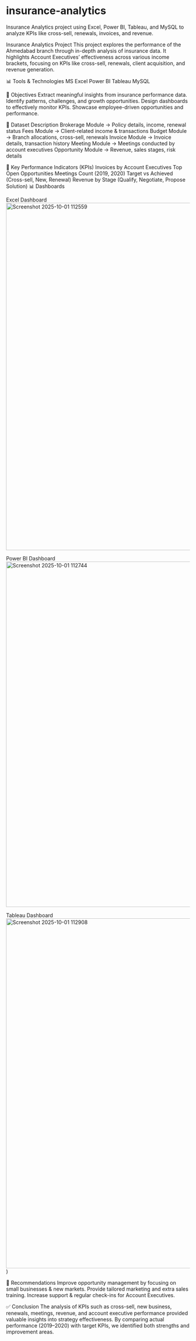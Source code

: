 
# insurance-analytics
Insurance Analytics project using Excel, Power BI, Tableau, and MySQL to analyze KPIs like cross-sell, renewals, invoices, and revenue.



Insurance Analytics Project
This project explores the performance of the Ahmedabad branch through in-depth analysis of insurance data.
It highlights Account Executives’ effectiveness across various income brackets, focusing on KPIs like cross-sell, renewals, client acquisition, and revenue generation.



📊 Tools & Technologies
MS Excel
Power BI
Tableau
MySQL






📌 Objectives
Extract meaningful insights from insurance performance data.
Identify patterns, challenges, and growth opportunities.
Design dashboards to effectively monitor KPIs.
Showcase employee-driven opportunities and performance.





📂 Dataset Description
Brokerage Module → Policy details, income, renewal status
Fees Module → Client-related income & transactions
Budget Module → Branch allocations, cross-sell, renewals
Invoice Module → Invoice details, transaction history
Meeting Module → Meetings conducted by account executives
Opportunity Module → Revenue, sales stages, risk details





📌 Key Performance Indicators (KPIs)
Invoices by Account Executives
Top Open Opportunities
Meetings Count (2019, 2020)
Target vs Achieved (Cross-sell, New, Renewal)
Revenue by Stage (Qualify, Negotiate, Propose Solution)
📊 Dashboards


Excel Dashboard
<img width="1402" height="949" alt="Screenshot 2025-10-01 112559" src="https://github.com/user-attachments/assets/43674a95-a9a6-42ae-82a3-3828a92ef05c" />



Power BI Dashboard
<img width="1656" height="944" alt="Screenshot 2025-10-01 112744" src="https://github.com/user-attachments/assets/fdec1f4f-a7af-4524-a13a-8e6558530438" />



Tableau Dashboard
<img width="1741" height="956" alt="Screenshot 2025-10-01 112908" src="https://github.com/user-attachments/assets/0ed456ff-8d7d-499a-b861-9e9f9d03d7f9" />)






📌 Recommendations
Improve opportunity management by focusing on small businesses & new markets.
Provide tailored marketing and extra sales training.
Increase support & regular check-ins for Account Executives.




✅ Conclusion
The analysis of KPIs such as cross-sell, new business, renewals, meetings, revenue, and account executive performance provided valuable insights into strategy effectiveness.
By comparing actual performance (2019–2020) with target KPIs, we identified both strengths and improvement areas.
